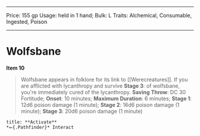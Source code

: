 
---
Price: 155 gp
Usage: held in 1 hand;
Bulk: L
Traits: Alchemical, Consumable, Ingested, Poison

---

# Wolfsbane

**Item 10**

> Wolfsbane appears in folklore for its link to [[Werecreatures]]. If you are afflicted with lycanthropy and survive
**Stage 3**: of wolfsbane, you're immediately cured of the lycanthropy.
**Saving Throw**: DC 30 Fortitude;
**Onset**: 10 minutes;
**Maximum Duration**: 6 minutes;
**Stage 1**: 12d6 poison damage (1 minute);
**Stage 2**: 16d6 poison damage (1 minute);
**Stage 3**: 20d6 poison damage (1 minute)

```ad-embed-ability
title: **Activate**
*⬻{.Pathfinder}* Interact 
```
